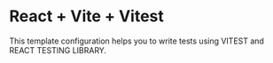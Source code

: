 # React + Vite + Vitest


This template configuration helps you to write tests using VITEST and REACT TESTING LIBRARY.


